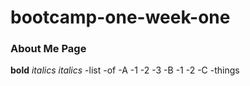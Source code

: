 # bootcamp-one-week-one

### About Me Page 
**bold**
_italics_
*italics* 
-list
-of
   -A
        -1
        -2
        -3
   -B
        -1
        -2
   -C
-things